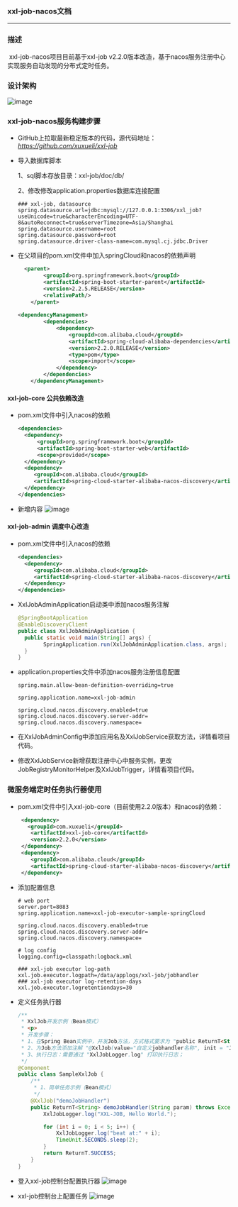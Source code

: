 ### xxl-job-nacos文档

---

### 描述

​        xxl-job-nacos项目目前基于xxl-job v2.2.0版本改造，基于nacos服务注册中心实现服务自动发现的分布式定时任务。

### 设计架构

![image](./xxl-job/doc/images/xxl-job-nacos.png)

### xxl-job-nacos服务构建步骤

* GitHub上拉取最新稳定版本的代码，源代码地址：*https://github.com/xuxueli/xxl-job*

* 导入数据库脚本

  1、sql脚本存放目录：xxl-job/doc/db/

  2、修改修改application.properties数据库连接配置

  ```properties
  ### xxl-job, datasource
  spring.datasource.url=jdbc:mysql://127.0.0.1:3306/xxl_job?useUnicode=true&characterEncoding=UTF-8&autoReconnect=true&serverTimezone=Asia/Shanghai
  spring.datasource.username=root
  spring.datasource.password=root
  spring.datasource.driver-class-name=com.mysql.cj.jdbc.Driver
  ```

* 在父项目的pom.xml文件中加入springCloud和nacos的依赖声明

  ```xml
    <parent>
          <groupId>org.springframework.boot</groupId>
          <artifactId>spring-boot-starter-parent</artifactId>
          <version>2.2.5.RELEASE</version>
          <relativePath/>
      </parent>
   
  <dependencyManagement>
          <dependencies>
              <dependency>
                  <groupId>com.alibaba.cloud</groupId>
                  <artifactId>spring-cloud-alibaba-dependencies</artifactId>
                  <version>2.2.0.RELEASE</version>
                  <type>pom</type>
                  <scope>import</scope>
              </dependency>
          </dependencies>
      </dependencyManagement>
  ```

  

#### xxl-job-core 公共依赖改造

* pom.xml文件中引入nacos的依赖

  ```xml
  <dependencies>
    <dependency>
        <groupId>org.springframework.boot</groupId>
        <artifactId>spring-boot-starter-web</artifactId>
        <scope>provided</scope>
    </dependency>
    <dependency>
       <groupId>com.alibaba.cloud</groupId>
       <artifactId>spring-cloud-starter-alibaba-nacos-discovery</artifactId>
    </dependency>
  </dependencies>
  ```
  
* 新增内容
![image](./xxl-job/doc/images/xxl-job-core.png)



#### xxl-job-admin 调度中心改造

* pom.xml文件中引入nacos的依赖

  ```xml
  <dependencies>
    <dependency>
       <groupId>com.alibaba.cloud</groupId>
       <artifactId>spring-cloud-starter-alibaba-nacos-discovery</artifactId>
    </dependency>
  </dependencies>
  
  ```
  
* XxlJobAdminApplication启动类中添加nacos服务注解

  ```java
  @SpringBootApplication
  @EnableDiscoveryClient
  public class XxlJobAdminApplication {
  	public static void main(String[] args) {
          SpringApplication.run(XxlJobAdminApplication.class, args);
  	}
  }
  ```

* application.properties文件中添加nacos服务注册信息配置

  ```properties
  spring.main.allow-bean-definition-overriding=true
  
  spring.application.name=xxl-job-admin
  
  spring.cloud.nacos.discovery.enabled=true
  spring.cloud.nacos.discovery.server-addr=
  spring.cloud.nacos.discovery.namespace=
  ```

* 在XxlJobAdminConfig中添加应用名及XxlJobService获取方法，详情看项目代码。

* 修改XxlJobService新增获取注册中心中服务实例，更改JobRegistryMonitorHelper及XxlJobTrigger，详情看项目代码。



### 微服务端定时任务执行器使用

* pom.xml文件中引入xxl-job-core（目前使用2.2.0版本）和nacos的依赖：

  ```xml
   <dependency>
     <groupId>com.xuxueli</groupId>
      <artifactId>xxl-job-core</artifactId>
      <version>2.2.0</version>
   </dependency>
   <dependency>
      <groupId>com.alibaba.cloud</groupId>
      <artifactId>spring-cloud-starter-alibaba-nacos-discovery</artifactId>
   </dependency>
  ```

* 添加配置信息

  ```properties
  # web port
  server.port=8083
  spring.application.name=xxl-job-executor-sample-springCloud
  
  spring.cloud.nacos.discovery.enabled=true
  spring.cloud.nacos.discovery.server-addr=
  spring.cloud.nacos.discovery.namespace=
  
  # log config
  logging.config=classpath:logback.xml
  
  ### xxl-job executor log-path
  xxl.job.executor.logpath=/data/applogs/xxl-job/jobhandler
  ### xxl-job executor log-retention-days
  xxl.job.executor.logretentiondays=30
  ```

* 定义任务执行器

  ```java
  /**
   * XxlJob开发示例（Bean模式）
   * <p>
   * 开发步骤：
   * 1、在Spring Bean实例中，开发Job方法，方式格式要求为 "public ReturnT<String> execute(String param)"
   * 2、为Job方法添加注解 "@XxlJob(value="自定义jobhandler名称", init = "JobHandler初始化方法", destroy = "JobHandler销毁方法")"，注解value值对应的是调度中心新建任务的JobHandler属性的值。
   * 3、执行日志：需要通过 "XxlJobLogger.log" 打印执行日志；
   */
  @Component
  public class SampleXxlJob {
      /**
       * 1、简单任务示例（Bean模式）
       */
      @XxlJob("demoJobHandler")
      public ReturnT<String> demoJobHandler(String param) throws Exception {
          XxlJobLogger.log("XXL-JOB, Hello World.");
  
          for (int i = 0; i < 5; i++) {
              XxlJobLogger.log("beat at:" + i);
              TimeUnit.SECONDS.sleep(2);
          }
          return ReturnT.SUCCESS;
      }
  }
  ```

* 登入xxl-job控制台配置执行器
![image](./xxl-job/doc/images/xxl-job-executor.png)

* xxl-job控制台上配置任务
![image](./xxl-job/doc/images/xxl-job-job.png)
  


